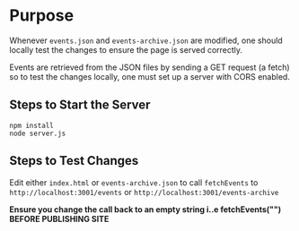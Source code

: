 # Purpose

Whenever `events.json` and `events-archive.json` are modified, one should locally test the changes to ensure the 
page is served correctly. 

Events are retrieved from the JSON files by sending a GET request (a fetch) so to test the changes locally, one must set up a server with CORS enabled.

## Steps to Start the Server

```
npm install
node server.js
```

## Steps to Test Changes

Edit either `index.html` or `events-archive.json` to call `fetchEvents` to `http://localhost:3001/events` or `http://localhost:3001/events-archive`

**Ensure you change the call back to an empty string i..e fetchEvents("") BEFORE PUBLISHING SITE**

